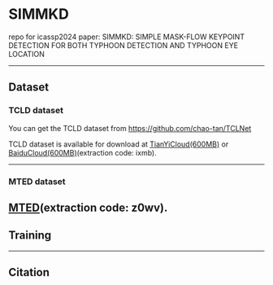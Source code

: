 # SIMMKD

repo for icassp2024 paper: SIMMKD: SIMPLE MASK-FLOW KEYPOINT DETECTION FOR BOTH TYPHOON DETECTION AND TYPHOON EYE LOCATION

---

## Dataset

### TCLD dataset

You can get the TCLD dataset from https://github.com/chao-tan/TCLNet

TCLD dataset is available for download at [TianYiCloud(600MB)](https://cloud.189.cn/t/vYfqyu2iMbyu) or [BaiduCloud(600MB)](https://pan.baidu.com/s/1bTUAi0KEYbwoWUgQ9JysFg)(extraction code: ixmb).

---
### MTED dataset

[MTED](https://pan.baidu.com/s/1n25PqrecsLElX3aLbZ8tJA)(extraction code: z0wv).
---
## Training

---

## Citation
